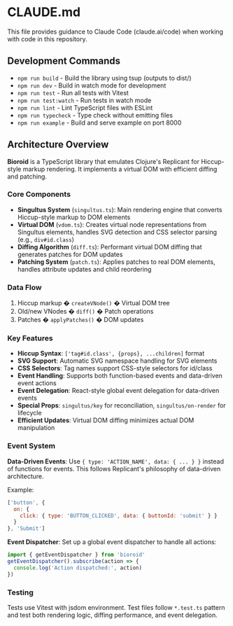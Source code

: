 # CLAUDE.md

This file provides guidance to Claude Code (claude.ai/code) when working with code in this repository.

## Development Commands

- `npm run build` - Build the library using tsup (outputs to dist/)
- `npm run dev` - Build in watch mode for development
- `npm run test` - Run all tests with Vitest
- `npm run test:watch` - Run tests in watch mode
- `npm run lint` - Lint TypeScript files with ESLint
- `npm run typecheck` - Type check without emitting files
- `npm run example` - Build and serve example on port 8000

## Architecture Overview

**Bioroid** is a TypeScript library that emulates Clojure's Replicant for Hiccup-style markup rendering. It implements a virtual DOM with efficient diffing and patching.

### Core Components

- **Singultus System** (`singultus.ts`): Main rendering engine that converts Hiccup-style markup to DOM elements
- **Virtual DOM** (`vdom.ts`): Creates virtual node representations from Singultus elements, handles SVG detection and CSS selector parsing (e.g., `div#id.class`)
- **Diffing Algorithm** (`diff.ts`): Performant virtual DOM diffing that generates patches for DOM updates
- **Patching System** (`patch.ts`): Applies patches to real DOM elements, handles attribute updates and child reordering

### Data Flow

1. Hiccup markup � `createVNode()` � Virtual DOM tree
2. Old/new VNodes � `diff()` � Patch operations  
3. Patches � `applyPatches()` � DOM updates

### Key Features

- **Hiccup Syntax**: `['tag#id.class', {props}, ...children]` format
- **SVG Support**: Automatic SVG namespace handling for SVG elements
- **CSS Selectors**: Tag names support CSS-style selectors for id/class
- **Event Handling**: Supports both function-based events and data-driven event actions
- **Event Delegation**: React-style global event delegation for data-driven events
- **Special Props**: `singultus/key` for reconciliation, `singultus/on-render` for lifecycle
- **Efficient Updates**: Virtual DOM diffing minimizes actual DOM manipulation

### Event System

**Data-Driven Events**: Use `{ type: 'ACTION_NAME', data: { ... } }` instead of functions for events. This follows Replicant's philosophy of data-driven architecture.

Example:
```javascript
['button', { 
  on: { 
    click: { type: 'BUTTON_CLICKED', data: { buttonId: 'submit' } }
  }
}, 'Submit']
```

**Event Dispatcher**: Set up a global event dispatcher to handle all actions:
```javascript
import { getEventDispatcher } from 'bioroid'
getEventDispatcher().subscribe(action => {
  console.log('Action dispatched:', action)
})
```

### Testing

Tests use Vitest with jsdom environment. Test files follow `*.test.ts` pattern and test both rendering logic, diffing performance, and event delegation.